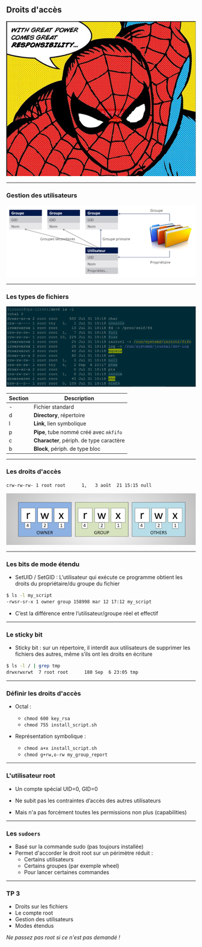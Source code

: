 ## Droits d'accès
 
![](img/grands-pouvoirs.jpg)

---

### Gestion des utilisateurs

![](img/utilisateurs%20et%20groupes.PNG)

---

### Les types de fichiers

<div id="left">

![Types de fichiers](img/ls-l.PNG) <!-- .element height="400" -->

</div>

<div id="right">

| Section | Description |
|-|-|
| - | Fichier standard |
| d | **Directory**, répertoire |
| l | **Link**, lien symbolique |
| p | **Pipe**, tube nommé créé avec `mkfifo` |
| c | **Character**, périph. de type caractère |
| b | **Block**, périph. de type bloc |

</div>

---

### Les droits d'accès

`crw-rw-rw- 1 root root      1,   3 août  21 15:15 null`

![](img/Linux-Permission.png) <!-- .element height="350" -->

---

### Les bits de mode étendu

* SetUID / SetGID : L’utilisateur qui exécute ce programme obtient les droits du propriétaire/du groupe du fichier

```sh
$ ls -l my_script 
-rwsr-sr-x 1 owner group 158998 mar 12 17:12 my_script
```

* C’est la différence entre l’utilisateur/groupe réel et effectif

---

### Le sticky bit

* Sticky bit : sur un répertoire, il interdit aux utilisateurs de supprimer les fichiers des autres, même s’ils ont les droits en écriture

```sh
$ ls -l / | grep tmp
drwxrwxrwt  7 root root      180 Sep  6 23:05 tmp
```

---

### Définir les droits d'accès

- Octal :
  - `chmod 600 key_rsa`
  - `chmod 755 install_script.sh`

- Représentation symbolique :
  - `chmod a+x install_script.sh`
  - `chmod g+rw,o-rw my_group_report`

---

### L'utilisateur root

* Un compte spécial UID=0, GID=0
* Ne subit pas les contraintes d’accès des autres utilisateurs

* Mais n'a pas forcément toutes les permissions non plus (capabilities)

---

### Les `sudoers`

* Basé sur la commande sudo (pas toujours installée)
* Permet d'accorder le droit root sur un périmètre réduit :
  * Certains utilisateurs
  * Certains groupes (par exemple wheel)
  * Pour lancer certaines commandes


---

### TP 3

- Droits sur les fichiers
- Le compte root
- Gestion des utilisateurs
- Modes étendus

_Ne passez pas root si ce n'est pas demandé !_


